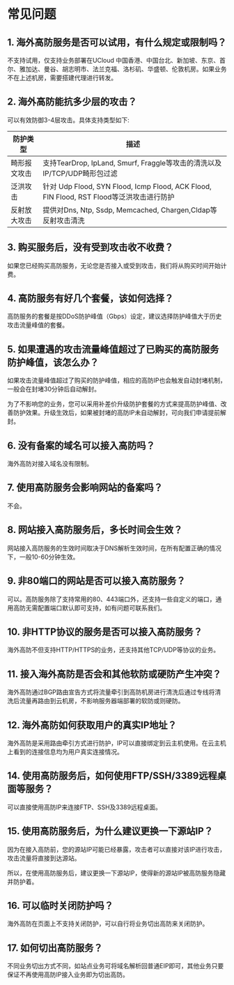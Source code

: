 

# 常见问题

## 1. 海外高防服务是否可以试用，有什么规定或限制吗？

不支持试用，仅支持业务部署在UCloud 中国香港、中国台北、新加坡、东京、首尔、雅加达、曼谷、胡志明市、法兰克福、洛杉矶、华盛顿、伦敦机房。如果业务不在上述机房，需要搭建代理进行转发。

## 2. 海外高防能抗多少层的攻击？

可以有效防御3-4层攻击。具体支持类型如下:


| 防护类型| 描述                                                         |
| -------------------- | --------------------------------------------- |
| 畸形报文攻击         | 支持TearDrop, IpLand, Smurf, Fraggle等攻击的清洗以及 IP/TCP/UDP畸形包过滤 |
| 泛洪攻击            |针对 Udp Flood, SYN Flood, Icmp Flood, ACK Flood, FIN Flood, RST Flood等泛洪攻击进行防护 |
| 反射放大攻击         |提供对Dns, Ntp, Ssdp, Memcached, Chargen,Cldap等反射攻击清洗 |


## 3. 购买服务后，没有受到攻击收不收费？

如果您已经购买高防服务，无论您是否接入或受到攻击，我们将从购买时间开始计费。

## 4. 高防服务有好几个套餐，该如何选择？

高防服务的套餐是按DDoS防护峰值（Gbps）设定，建议选择防护峰值大于历史攻击流量峰值的套餐。

## 5. 如果遭遇的攻击流量峰值超过了已购买的高防服务防护峰值，该怎么办？

如果攻击流量峰值超过了购买的防护峰值，相应的高防IP也会触发自动封堵机制，一般会在封堵30分钟后自动解封。

为了不影响您的业务，您可以采用补差价升级防护套餐的方式来提高防护峰值、改善防护效果。升级生效后，如果被封堵的高防IP未自动解封，可向我们申请提前解封。

## 6. 没有备案的域名可以接入高防吗？

海外高防对接入域名没有限制。

## 7. 使用高防服务会影响网站的备案吗？

不会。

## 8. 网站接入高防服务后，多长时间会生效？

网站接入高防服务的生效时间取决于DNS解析生效时间，在所有配置正确的情况下，一般10-60分钟生效。

## 9. 非80端口的网站是否可以接入高防服务？

可以。高防服务除了支持常用的80、443端口外，还支持一些自定义的端口，通用高防无需配置端口默认即可支持，如有问题可联系我们。

## 10. 非HTTP协议的服务是否可以接入高防服务？

海外高防不但支持HTTP/HTTPS的业务，还支持其他TCP/UDP等协议的业务。

## 11. 接入海外高防是否会和其他软防或硬防产生冲突？

海外高防通过BGP路由宣告方式将流量牵引到高防机房进行清洗后通过专线将清洗后流量再路由到云机房，不影响服务器端部署的软防或则硬防。

## 12. 海外高防如何获取用户的真实IP地址？

海外高防是采用路由牵引方式进行防护，IP可以直接绑定到云主机使用。在云主机上看到的连接信息均为用户真实连接情况。

## 14. 使用高防服务后，如何使用FTP/SSH/3389远程桌面等服务？

可以直接使用高防IP来连接FTP、SSH及3389远程桌面。

## 15. 使用高防服务后，为什么建议更换一下源站IP？

因为在接入高防前，您的源站IP可能已经暴露，攻击者可以直接对该IP进行攻击，攻击流量将直接到达源站。

所以，在使用高防服务后，建议更换一下源站IP，使得新的源站IP被高防服务隐藏并防护着。

## 16. 可以临时关闭防护吗？

海外高防在页面上不支持关闭防护，可以自行将业务切出高防来关闭防护。

## 17. 如何切出高防服务？

不同业务切出方式不同，如站点业务可将域名解析回普通EIP即可，其他业务只要保证不再使用高防IP接入业务即为切出高防。
